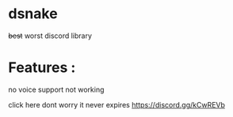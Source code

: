 # dsnake
~~best~~ worst discord library

# Features :

no voice support
not working

click here dont worry it never expires https://discord.gg/kCwREVb
